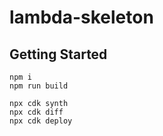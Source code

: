 # lambda-skeleton

## Getting Started

```
npm i
npm run build

npx cdk synth
npx cdk diff
npx cdk deploy
```
